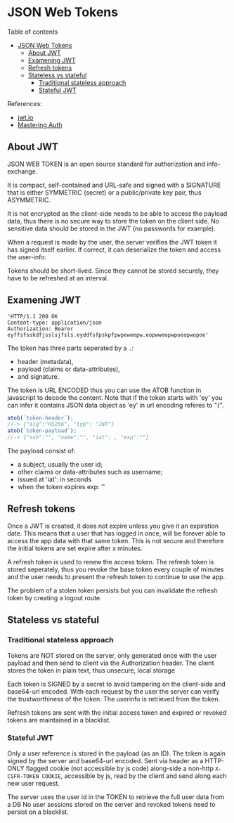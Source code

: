 # JSON Web Tokens
Table of contents
- [JSON Web Tokens](#json-web-tokens)
  - [About JWT](#about-jwt)
  - [Examening JWT](#examening-jwt)
  - [Refresh tokens](#refresh-tokens)
  - [Stateless vs stateful](#stateless-vs-stateful)
    - [Traditional stateless approach](#traditional-stateless-approach)
    - [Stateful JWT](#stateful-jwt)

References:  
- [jwt.io](https://jwt.io/)
- [Mastering Auth](https://github.com/alex996/presentations/blob/master/auth.md)

## About JWT
JSON WEB TOKEN is an open source standard for authorization and info-exchange.

It is compact, self-contained and URL-safe and signed with a SIGNATURE that is either SYMMETRIC (secret) or a public/private key pair, thus ASYMMETRIC. 

It is not encrypted as the client-side needs to be able to access the payload data, thus there is no secure way to store the token on the client side. No sensitive data should be stored in the JWT (no passwords for example). 

When a request is made by the user, the server verifies the JWT token it has signed itself earlier. If correct, it can deserialize the token and access the user-info.

Tokens should be short-lived. Since they cannot be stored securely, they have to be refreshed at an interval.

## Examening JWT
```
'HTTP/1.1 200 OK
Content-type: application/json
Authorization: Bearer
eyffsfsskdfjsslsjfsls.eyddfsfpskpfpwpeweepw.eopwweopwpoeopwopoe'
```
The token has three parts seperated by a `.`: 
- header (metadata), 
- payload (claims or data-attributes), 
- and signature. 

The token is URL ENCODED thus you can use the ATOB function in javascript to decode the content. Note that if the token starts with 'ey' you can infer it contains JSON data object as 'ey' in url encoding referes to "{".
```javascript
atob(`token-header`);		
//-> {"alg":"HS256", "typ": "JWT"}
atob(`token-payload`);	
//-> {"sub":"", "name":"", "iat": , "exp":""}
```
The payload consist of:
- a subject, usually the user id; 
- other claims or data-attributes such as username; 
- issued at 'iat': in seconds
- when the token expires exp: ''

## Refresh tokens
Once a JWT is created, it does not expire unless you give it an expiration date. This means that a user that has logged in once, will be forever able to access the app data with that same token. This is not secure and therefore the initial tokens are set expire after x minutes.

A refresh token is used to renew the access token. The refresh token is stored seperately, thus you revoke the base token every couple of minutes and the user needs to present the refresh token to continue to use the app.

The problem of a stolen token persists but you can invalidate the refresh token by creating a logout route.

## Stateless vs stateful
### Traditional stateless approach
Tokens are NOT stored on the server, only generated once with the user payload and then send to client via the Authorization header. The client stores the token in plain text, thus unsecure, local storage 

Each token is SIGNED by a secret to avoid tampering on the client-side and base64-url encoded. With each request by the user the server can verify the trustworthiness of the token. The userinfo is retrieved from the token.

Refresh tokens are sent with the initial access token and expired or revoked tokens are maintained in a blacklist.

### Stateful JWT
Only a user reference is stored in the payload (as an ID). The token is again signed by the server and base64-url encoded. Sent via header as a HTTP-ONLY flagged cookie (not accessible by js code) along-side a non-http `X-CSFR-TOKEN COOKIE`, accessible by js, read by the client and send along each new user request.

The server uses the user id in the TOKEN to retrieve the full user data from a DB
No user sessions stored on the server and revoked tokens need to persist on a blacklist.